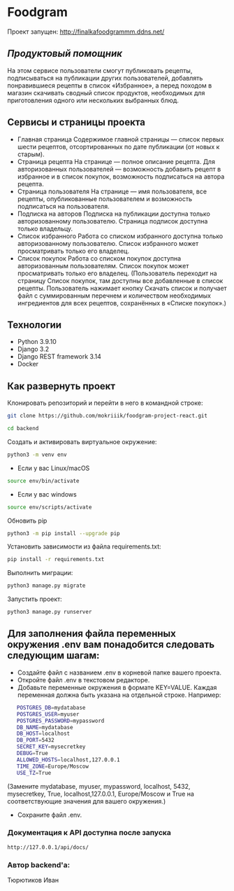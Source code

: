 # Foodgram
Проект запущен: http://finalkafoodgrammm.ddns.net/

## _Продуктовый помощник_
На этом сервисе пользователи смогут публиковать рецепты, подписываться на публикации других пользователей, добавлять понравившиеся рецепты в список «Избранное», а перед походом в магазин скачивать сводный список продуктов, необходимых для приготовления одного или нескольких выбранных блюд.

## Сервисы и страницы проекта

- Главная страница
Содержимое главной страницы — список первых шести рецептов, отсортированных по дате публикации (от новых к старым). 
- Страница рецепта
На странице — полное описание рецепта. Для авторизованных пользователей — возможность добавить рецепт в избранное и в список покупок, возможность подписаться на автора рецепта.
- Страница пользователя
На странице — имя пользователя, все рецепты, опубликованные пользователем и возможность подписаться на пользователя.
- Подписка на авторов
Подписка на публикации доступна только авторизованному пользователю. Страница подписок доступна только владельцу.
- Список избранного
Работа со списком избранного доступна только авторизованному пользователю. Список избранного может просматривать только его владелец.
- Список покупок
Работа со списком покупок доступна авторизованным пользователям. Список покупок может просматривать только его владелец. 
(Пользователь переходит на страницу Список покупок, там доступны все добавленные в список рецепты. Пользователь нажимает кнопку Скачать список и получает файл с суммированным перечнем и количеством необходимых ингредиентов для всех рецептов, сохранённых в «Списке покупок».)

## Технологии
- Python 3.9.10
- Django 3.2
- Django REST framework 3.14
- Docker


## Как развернуть проект

Клонировать репозиторий и перейти в него в командной строке:

```sh
git clone https://github.com/mokriiik/foodgram-project-react.git

cd backend

```

Cоздать и активировать виртуальное окружение:

```sh
python3 -m venv env 
```
- Если у вас Linux/macOS
```sh
source env/bin/activate 
```
- Если у вас windows
```sh
source env/scripts/activate 
```
Обновить pip
```sh
python3 -m pip install --upgrade pip 
```
Установить зависимости из файла requirements.txt:
```sh
pip install -r requirements.txt 
```
Выполнить миграции:
```sh
python3 manage.py migrate 
```
Запустить проект:
```sh
python3 manage.py runserver 
```

## Для заполнения файла переменных окружения .env вам понадобится следовать следующим шагам:
- Создайте файл с названием .env в корневой папке вашего проекта.
- Откройте файл .env в текстовом редакторе.
- Добавьте переменные окружения в формате KEY=VALUE. Каждая переменная должна быть указана на отдельной строке. Например:
```sh
   POSTGRES_DB=mydatabase
   POSTGRES_USER=myuser
   POSTGRES_PASSWORD=mypassword
   DB_NAME=mydatabase
   DB_HOST=localhost
   DB_PORT=5432
   SECRET_KEY=mysecretkey
   DEBUG=True
   ALLOWED_HOSTS=localhost,127.0.0.1
   TIME_ZONE=Europe/Moscow
   USE_TZ=True
```
(Замените mydatabase, myuser, mypassword, localhost, 5432, mysecretkey, True, localhost,127.0.0.1, Europe/Moscow и True на соответствующие значения для вашего окружения.)
- Сохраните файл .env.

### Документация к API доступна после запуска

```url
http://127.0.0.1/api/docs/
```

### Автор backend'а:

Тюрютиков Иван